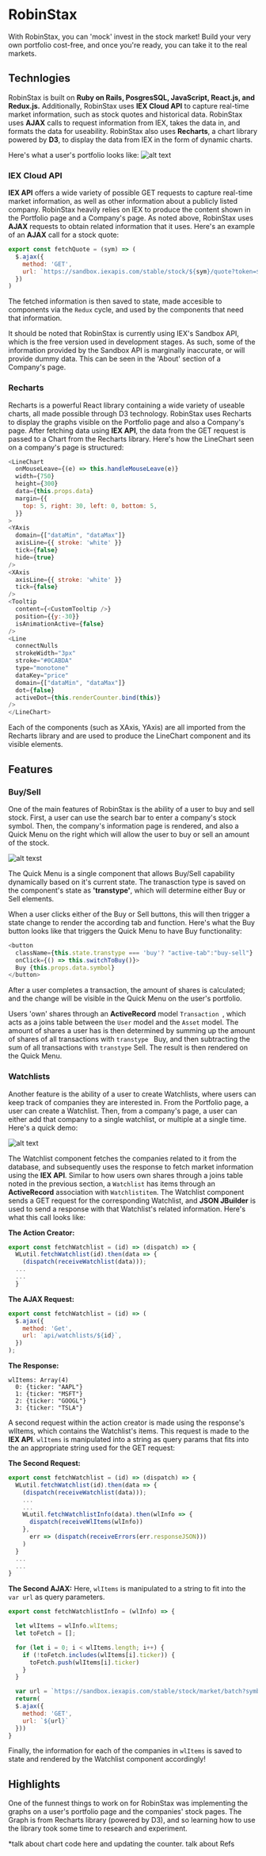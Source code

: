 # RobinStax

With RobinStax, you can 'mock' invest in the stock market! Build your very own portfolio cost-free, and once you're ready, you can take it to the real markets.

## Technlogies

RobinStax is built on **Ruby on Rails, PosgresSQL, JavaScript, React.js, and Redux.js.**
Additionally, RobinStax uses **IEX Cloud API** to capture real-time market information, such as stock quotes and historical data. RobinStax uses **AJAX** calls to request information from IEX, takes the data in, and formats the data for useability.
RobinStax also uses **Recharts**, a chart library powered by **D3**, to display the data from IEX in the form of dynamic charts.

Here's what a user's portfolio looks like:
![alt text](https://i.imgur.com/N4pZcfN.png)

### IEX Cloud API

**IEX API** offers a wide variety of possible GET requests to capture real-time market information, as well as other information about a publicly listed company. RobinStax heavily relies on IEX to produce the content shown in the Portfolio page and a Company's page. As noted above, RobinStax uses **AJAX** requests to obtain related information that it uses. Here's an example of an **AJAX** call for a stock quote:

```javascript
export const fetchQuote = (sym) => (
  $.ajax({
    method: 'GET',
    url: `https://sandbox.iexapis.com/stable/stock/${sym}/quote?token=${window.iexkkaccess}`,
  })
)
```
The fetched information is then saved to state, made accesible to components via the ```Redux``` cycle, and used by the components that need that information.

It should be noted that RobinStax is currently using IEX's Sandbox API, which is the free version used in development stages. As such, some of the information provided by the Sandbox API is marginally inaccurate, or will provide dummy data. This can be seen in the 'About' section of a Company's page.

### Recharts

Recharts is a powerful React library containing a wide variety of useable charts, all made possible through D3 technology. RobinStax uses Recharts to display the graphs visible on the Portfolio page and also a Company's page. After fetching data using **IEX API**, the data from the GET request is passed to a Chart from the Recharts library. Here's how the LineChart seen on a company's page is structured:

```javascript
<LineChart
  onMouseLeave={(e) => this.handleMouseLeave(e)}
  width={750}
  height={300}
  data={this.props.data}
  margin={{
    top: 5, right: 30, left: 0, bottom: 5,
  }}
>
<YAxis 
  domain={["dataMin", "dataMax"]} 
  axisLine={{ stroke: 'white' }} 
  tick={false} 
  hide={true} 
/>
<XAxis 
  axisLine={{ stroke: 'white' }} 
  tick={false} 
/>
<Tooltip 
  content={<CustomTooltip />} 
  position={{y:-30}} 
  isAnimationActive={false}  
/>
<Line 
  connectNulls 
  strokeWidth="3px" 
  stroke="#0CABDA" 
  type="monotone" 
  dataKey="price" 
  domain={["dataMin", "dataMax"]} 
  dot={false} 
  activeDot={this.renderCounter.bind(this)} 
/>
</LineChart>
```
Each of the components (such as XAxis, YAxis) are all imported from the Recharts library and are used to produce the LineChart component and its visible elements.

## Features

### Buy/Sell

One of the main features of RobinStax is the ability of a user to buy and sell stock. First, a user can use the search bar to enter a company's stock symbol. Then, the company's information page is rendered, and also a Quick Menu on the right which will allow the user to buy or sell an amount of the stock.

![alt texst](https://im2.ezgif.com/tmp/ezgif-2-457bef0d2c8f.gif)

The Quick Menu is a single component that allows Buy/Sell capability dynamically based on it's current state. The tranasction type is saved on the component's state as **'transtype'**, which will determine either Buy or Sell elements.

When a user clicks either of the Buy or Sell buttons, this will then trigger a state change to render the according tab and function. Here's what the Buy button looks like that triggers the Quick Menu to have Buy functionality:
```javascript
<button 
  className={this.state.transtype === 'buy'? "active-tab":"buy-sell"} 
  onClick={() => this.switchToBuy()}>
  Buy {this.props.data.symbol}
</button>
```

After a user completes a transaction, the amount of shares is calculated; and the change will be visible in the Quick Menu on the user's portfolio. 

Users 'own' shares through an **ActiveRecord** model ```Transaction ```, which acts as a joins table between the ```User``` model and the ```Asset``` model.
The amount of shares a user has is then determined by summing up the amount of shares of all transactions with ```transtype
``` Buy, and then subtracting the sum of all transactions with ```transtype``` Sell. The result is then rendered on the Quick Menu.

### Watchlists

Another feature is the ability of a user to create Watchlists, where users can keep track of companies they are interested in. From the Portfolio page, a user can create a Watchlist. Then, from a company's page, a user can either add that company to a single watchlist, or multiple at a single time. Here's a quick demo:

![alt text](https://im2.ezgif.com/tmp/ezgif-2-a96cdff42014.gif)

The Watchlist component fetches the companies related to it from the database, and subsequently uses the response to fetch market information using the **IEX API**. Similar to how users own shares through a joins table noted in the previous section, a ```Watchlist``` has items through an  **ActiveRecord** association with ```Watchlistitem```. The Watchlist component sends a GET request for the corresponding Watchlist, and **JSON JBuilder** is used to send a response with that Watchlist's related information. Here's what this call looks like:

**The Action Creator:**
``` javascript
export const fetchWatchlist = (id) => (dispatch) => {
  WLutil.fetchWatchlist(id).then(data => {
    (dispatch(receiveWatchlist(data)));
  ...
  ...
  }
```
**The AJAX Request:**
```javascript
export const fetchWatchlist = (id) => (
  $.ajax({
    method: 'Get',
    url: `api/watchlists/${id}`,
  })
);
```
**The Response:**
```
wlItems: Array(4)
  0: {ticker: "AAPL"}
  1: {ticker: "MSFT"}
  2: {ticker: "GOOGL"}
  3: {ticker: "TSLA"}
```

A second request within the action creator is made using the response's wlItems, which contains the Watchlist's items. This request is made to the **IEX API**. ```wlItems``` is manipulated into a string as query params that fits into the an appropriate string used for the GET request:

**The Second Request:**
``` javascript
export const fetchWatchlist = (id) => (dispatch) => {
  WLutil.fetchWatchlist(id).then(data => { 
    (dispatch(receiveWatchlist(data)));
    ...
    ...
    WLutil.fetchWatchlistInfo(data).then(wlInfo => {
      dispatch(receiveWlItems(wlInfo))
    },
      err => (dispatch(receiveErrors(err.responseJSON)))
    )
  }
  ...
  ...
}
```

**The Second AJAX:**
Here, ```wlItems``` is manipulated to a string to fit into the ```var url``` as query parameters.

```javascript
export const fetchWatchlistInfo = (wlInfo) => {

  let wlItems = wlInfo.wlItems;
  let toFetch = [];

  for (let i = 0; i < wlItems.length; i++) {
    if (!toFetch.includes(wlItems[i].ticker)) {
      toFetch.push(wlItems[i].ticker)
    }
  }

  var url = `https://sandbox.iexapis.com/stable/stock/market/batch?symbols=${toFetch.join()}&types=quote&token=${window.iexkkaccess}`
  return(
  $.ajax({
    method: 'GET',
    url: `${url}`
  }))
}
```

Finally, the information for each of the companies in ```wlItems``` is saved to state and rendered by the Watchlist component accordingly!

## Highlights

One of the funnest things to work on for RobinStax was implementing the graphs on a user's portfolio page and the companies' stock pages. The Graph is from Recharts library (powered by D3), and so learning how to use the library took some time to research and experiment. 

*talk about chart code here and updating the counter. talk about Refs





